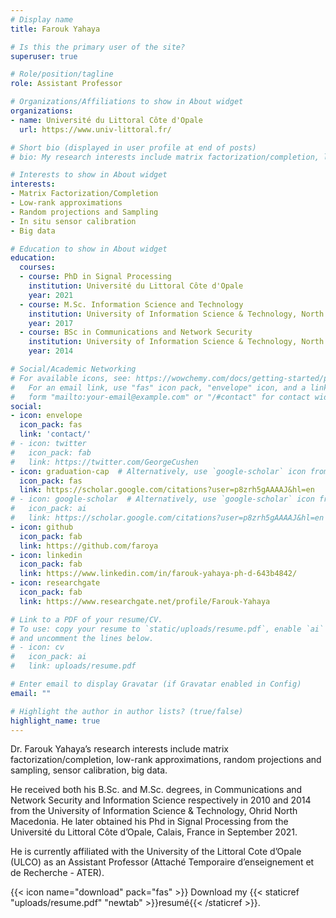 ```yaml
---
# Display name
title: Farouk Yahaya

# Is this the primary user of the site?
superuser: true

# Role/position/tagline
role: Assistant Professor

# Organizations/Affiliations to show in About widget
organizations:
- name: Université du Littoral Côte d'Opale
  url: https://www.univ-littoral.fr/

# Short bio (displayed in user profile at end of posts)
# bio: My research interests include matrix factorization/completion, low-rank approximations, random projections and sampling, sensor calibration, big data.

# Interests to show in About widget
interests:
- Matrix Factorization/Completion
- Low-rank approximations
- Random projections and Sampling
- In situ sensor calibration
- Big data

# Education to show in About widget
education:
  courses:
  - course: PhD in Signal Processing
    institution: Université du Littoral Côte d'Opale
    year: 2021
  - course: M.Sc. Information Science and Technology
    institution: University of Information Science & Technology, North Macedonia
    year: 2017
  - course: BSc in Communications and Network Security
    institution: University of Information Science & Technology, North Macedonia
    year: 2014

# Social/Academic Networking
# For available icons, see: https://wowchemy.com/docs/getting-started/page-builder/#icons
#   For an email link, use "fas" icon pack, "envelope" icon, and a link in the
#   form "mailto:your-email@example.com" or "/#contact" for contact widget.
social:
- icon: envelope
  icon_pack: fas
  link: 'contact/'
# - icon: twitter
#   icon_pack: fab
#   link: https://twitter.com/GeorgeCushen
- icon: graduation-cap  # Alternatively, use `google-scholar` icon from `ai` icon pack
  icon_pack: fas
  link: https://scholar.google.com/citations?user=p8zrh5gAAAAJ&hl=en
# - icon: google-scholar  # Alternatively, use `google-scholar` icon from `ai` icon pack
#   icon_pack: ai
#   link: https://scholar.google.com/citations?user=p8zrh5gAAAAJ&hl=en
- icon: github
  icon_pack: fab
  link: https://github.com/faroya
- icon: linkedin
  icon_pack: fab
  link: https://www.linkedin.com/in/farouk-yahaya-ph-d-643b4842/
- icon: researchgate
  icon_pack: fab
  link: https://www.researchgate.net/profile/Farouk-Yahaya

# Link to a PDF of your resume/CV.
# To use: copy your resume to `static/uploads/resume.pdf`, enable `ai` icons in `params.toml`, 
# and uncomment the lines below.
# - icon: cv
#   icon_pack: ai
#   link: uploads/resume.pdf

# Enter email to display Gravatar (if Gravatar enabled in Config)
email: ""

# Highlight the author in author lists? (true/false)
highlight_name: true
---
```


Dr. Farouk Yahaya’s research interests include matrix factorization/completion, low-rank approximations, random projections and sampling, sensor calibration, big data.

He received both his B.Sc. and M.Sc. degrees, in Communications and Network Security and Information Science respectively in 2010 and 2014 from the University of Information Science & Technology, Ohrid North Macedonia. He later obtained his Phd in Signal Processing from the Université du Littoral Côte d’Opale, Calais, France in September 2021.

He is currently affiliated with the University of the Littoral Cote d’Opale (ULCO) as an Assistant Professor (Attaché Temporaire d’enseignement et de Recherche - ATER).

{{< icon name="download" pack="fas" >}} Download my {{< staticref "uploads/resume.pdf" "newtab" >}}resumé{{< /staticref >}}.
